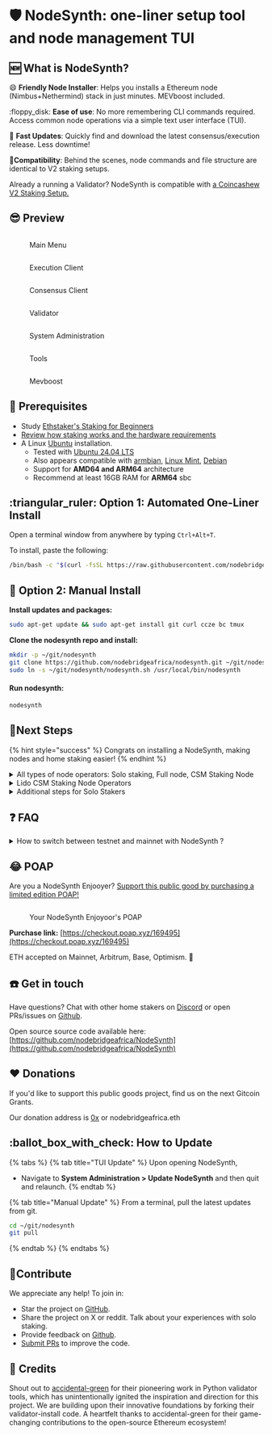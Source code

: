 # 🛡️ NodeSynth: one-liner setup tool and node management TUI

## :new: What is NodeSynth?

:smile: **Friendly Node Installer**: Helps you installs a Ethereum node (Nimbus+Nethermind) stack in just minutes. MEVboost included.

:floppy\_disk: **Ease of use**: No more remembering CLI commands required. Access common node operations via a simple text user interface (TUI).

:owl: **Fast Updates**: Quickly find and download the latest consensus/execution release. Less downtime!

:tada:**Compatibility**: Behind the scenes, node commands and file structure are identical to V2 staking setups.&#x20;

Already a running a Validator? NodeSynth is compatible with [a Coincashew V2 Staking Setup.](https://www.coincashew.com/coins/overview-eth/guide-or-how-to-setup-a-validator-on-eth2-mainnet)&#x20;

## :sunglasses: Preview

<figure><img src="https://raw.githubusercontent.com/coincashew/coincashew/bb0f8a3c1661ec45496d4aabc25235d6ce14dc4e/.gitbook/assets/preview02.png" alt=""><figcaption><p>Main Menu</p></figcaption></figure>

<div>

<figure><img src="https://raw.githubusercontent.com/coincashew/coincashew/bb0f8a3c1661ec45496d4aabc25235d6ce14dc4e/.gitbook/assets/preview01.png" alt=""><figcaption><p>Execution Client</p></figcaption></figure>

 

<figure><img src="https://raw.githubusercontent.com/coincashew/coincashew/bb0f8a3c1661ec45496d4aabc25235d6ce14dc4e/.gitbook/assets/preview03.png" alt=""><figcaption><p>Consensus Client</p></figcaption></figure>

 

<figure><img src="https://raw.githubusercontent.com/coincashew/coincashew/bb0f8a3c1661ec45496d4aabc25235d6ce14dc4e/.gitbook/assets/preview04.png" alt=""><figcaption><p>Validator</p></figcaption></figure>

</div>

<div>

<figure><img src="https://raw.githubusercontent.com/coincashew/coincashew/bb0f8a3c1661ec45496d4aabc25235d6ce14dc4e/.gitbook/assets/preview05.png" alt=""><figcaption><p>System Administration</p></figcaption></figure>

 

<figure><img src="https://raw.githubusercontent.com/coincashew/coincashew/bb0f8a3c1661ec45496d4aabc25235d6ce14dc4e/.gitbook/assets/preview06.png" alt=""><figcaption><p>Tools</p></figcaption></figure>

 

<figure><img src="https://raw.githubusercontent.com/coincashew/coincashew/bb0f8a3c1661ec45496d4aabc25235d6ce14dc4e/.gitbook/assets/preview07.png" alt=""><figcaption><p>Mevboost</p></figcaption></figure>

</div>

## :whale: Prerequisites

* Study [Ethstaker's Staking for Beginners](https://www.reddit.com/r/ethstaker/wiki/staking\_for\_beginners/)
* [Review how staking works and the hardware requirements](guide-or-how-to-setup-a-validator-on-eth2-mainnet/part-i-installation/prerequisites.md)
* A Linux [Ubuntu](https://ubuntu.com/download) installation.&#x20;
  * Tested with [Ubuntu 24.04 LTS](https://ubuntu.com/download)
  * Also appears compatible with [armbian](https://www.armbian.com/download/), [Linux Mint](https://www.linuxmint.com/), [Debian](https://www.debian.org/distrib/netinst)
  * Support for **AMD64 and ARM64** architecture
  * Recommend at least 16GB RAM for **ARM64** sbc

## :triangular\_ruler: Option 1: Automated One-Liner Install

Open a terminal window from anywhere by typing `Ctrl+Alt+T`.

To install, paste the following:

```bash
/bin/bash -c "$(curl -fsSL https://raw.githubusercontent.com/nodebridgeafrica/NodeSynth/main/install.sh)"
```

## :handshake: Option 2: Manual Install

**Install updates and packages:**

```bash
sudo apt-get update && sudo apt-get install git curl ccze bc tmux
```

**Clone the nodesynth repo and install:**

```bash
mkdir -p ~/git/nodesynth
git clone https://github.com/nodebridgeafrica/nodesynth.git ~/git/nodesynth
sudo ln -s ~/git/nodesynth/nodesynth.sh /usr/local/bin/nodesynth
```

#### Run nodesynth:

```bash
nodesynth
```

## :tada:Next Steps

{% hint style="success" %}
Congrats on installing a NodeSynth, making nodes and home staking easier!
{% endhint %}

<details>

<summary>All types of node operators: Solo staking, Full node, CSM Staking Node</summary>

**Step 1: Configure your network, port forwarding and firewall.**&#x20;

* With NodeSynth, configuration can be changed at:
  * **Tools > UFW Firewall > Enable firewall with default settings**
  * Port forwarding is [manually configured](guide-or-how-to-setup-a-validator-on-eth2-mainnet/part-i-installation/step-2-configuring-node.md#configure-port-forwarding), depending on your router.
  * Confirm port forwarding is working with **Tools** > **Port Checker**
* Alternatively configure manually per the manual guide. [Click here for detailed network configuration.](guide-or-how-to-setup-a-validator-on-eth2-mainnet/part-i-installation/step-2-configuring-node.md#network-configuration)

**Step 2: Configure your BIOS to auto power on after power loss**

Actual steps vary depending on your computer's BIOS. General idea here: [https://www.wintips.org/setup-computer-to-auto-power-on-after-power-outage/](https://www.wintips.org/setup-computer-to-auto-power-on-after-power-outage/)

**Step 3: Enable Monitoring and Alerts (Optional)**

Found under:

* **Tools** > **Monitoring**

**Step 4: Benchmark your node (Optional)**

Ensure your node has sufficient CPU/disk/network performance.

* **Tools** > **Yet-Another-Bench-Script**

</details>

<details>

<summary>Lido CSM Staking Node Operators</summary>

**Step 1: Generate Validator Keys:**

* Generate new CSM validator keys for the Lido withdrawal vault on Holesky (0xF0179dEC45a37423EAD4FaD5fCb136197872EAd9).
* `NodeSynth > Validator Client > Generate / Import Validator Keys`

**Step 2: Upload JSON Deposit Data:**

* Upload the newly generated deposit data file for your CSM keystores to the Lido CSM Widget. [https://csm.testnet.fi](https://csm.testnet.fi/)
* Provide the required bond amount in ETH/stETH/wstETH.

**Step 3: Monitor Validator Key Deposit:**

* Wait for your CSM validator keys to be deposited by Lido.&#x20;
* Ensure your node remains online during the process.

</details>

<details>

<summary>Additional steps for Solo Stakers</summary>

**Step 1: Setup Validator Keys**

* Familarize yourself with the main guide's section on [setting up your validator keys.](guide-or-how-to-setup-a-validator-on-eth2-mainnet/part-i-installation/step-5-installing-validator/setting-up-validator-keys.md)
* When ready to generate your keys, go to **NodeSynth > Validator Client > Generate / Import Validator Keys**

**Step 2: Upload deposit\_data.json to Launchpad**

* To begin staking on Ethereum as a validator, you need to submit to the Launchpad your  deposit\_data.json file, which includes crucial withdrawal address details, and pay the required deposit of 32ETH per validator.

**Step 3: Congrats!**;

* Now you're waiting in the Entry Queue [https://www.validatorqueue.com](https://www.validatorqueue.com/)

<!---->

* Check out the [next steps from the main guide](https://www.coincashew.com/coins/overview-eth/guide-or-how-to-setup-a-validator-on-eth2-mainnet/part-i-installation/step-5-installing-validator/next-steps) for further knowledge. Especially the FAQ's "Wen staking rewards?"

</details>

## :question: FAQ

<details>

<summary>How to switch between testnet and mainnet with NodeSynth ?</summary>

To switch to mainnet, there are two recommended methods.

* **Cleanest and most problem-free option**: Reformat Ubuntu OS and re-install NodeSynth.

<!---->

* **Use NodeSynth:** Navigate to **System Administration > Change Network**

</details>



## :joy: POAP

Are you a NodeSynth Enjooyer? [Support this public good by purchasing a limited edition POAP!](https://checkout.poap.xyz/169495)

<figure><img src="https://github.com/coincashew/coincashew/raw/bb0f8a3c1661ec45496d4aabc25235d6ce14dc4e/.gitbook/assets/3adf69e9-fb1b-4665-8645-60d71dd01a7b.png" alt=""><figcaption><p>Your NodeSynth Enjoyoor's POAP</p></figcaption></figure>

**Purchase link:** [https://checkout.poap.xyz/169495](https://checkout.poap.xyz/169495)

ETH accepted on Mainnet, Arbitrum, Base, Optimism. :pray:

## :telephone: Get in touch

Have questions? Chat with other home stakers on [Discord](https://discord.gg/dEpAVWgFNB) or open PRs/issues on [Github](https://github.com/nodebridgeafrica/nodesynth).&#x20;

Open source source code available here: [https://github.com/nodebridgeafrica/NodeSynth](https://github.com/nodebridgeafrica/NodeSynth)

## :heart: Donations

If you'd like to support this public goods project, find us on the next Gitcoin Grants.

Our donation address is [0x](https://etherscan.io/address/0x) or nodebridgeafrica.eth

## :ballot\_box\_with\_check: How to Update

{% tabs %}
{% tab title="TUI Update" %}
Upon opening NodeSynth,

* Navigate to **System Administration > Update NodeSynth** and then quit and relaunch.
{% endtab %}

{% tab title="Manual Update" %}
From a terminal, pull the latest updates from git.

```bash
cd ~/git/nodesynth
git pull
```
{% endtab %}
{% endtabs %}

## :star2:Contribute

We appreciate any help! To join in:

* Star the project on [GitHub](https://github.com/nodebridgeafrica/NodeSynth).
* Share the project on X or reddit. Talk about your experiences with solo staking.
* Provide feedback on [Github](https://github.com/nodebridgeafrica/NodeSynth/issues).
* [Submit PRs](https://github.com/nodebridgeafrica/NodeSynth/pulls) to improve the code.

## :tada: Credits

Shout out to [accidental-green](https://github.com/accidental-green/validator-install) for their pioneering work in Python validator tools, which has unintentionally ignited the inspiration and direction for this project. We are building upon their innovative foundations by forking their validator-install code. A heartfelt thanks to accidental-green for their game-changing contributions to the open-source Ethereum ecosystem!
